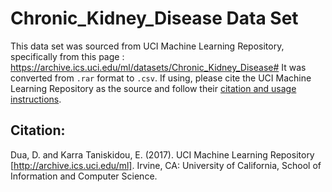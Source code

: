 # Chronic_Kidney_Disease Data Set 

This data set was sourced from UCI Machine Learning Repository, specifically from this page : https://archive.ics.uci.edu/ml/datasets/Chronic_Kidney_Disease#
It was converted from `.rar` format to `.csv`. If using, please cite the UCI Machine Learning Repository as the source and follow their [citation and usage instructions](https://archive.ics.uci.edu/ml/citation_policy.html).

## Citation: 
Dua, D. and Karra Taniskidou, E. (2017). UCI Machine Learning Repository [http://archive.ics.uci.edu/ml]. Irvine, CA: University of California, School of Information and Computer Science.
